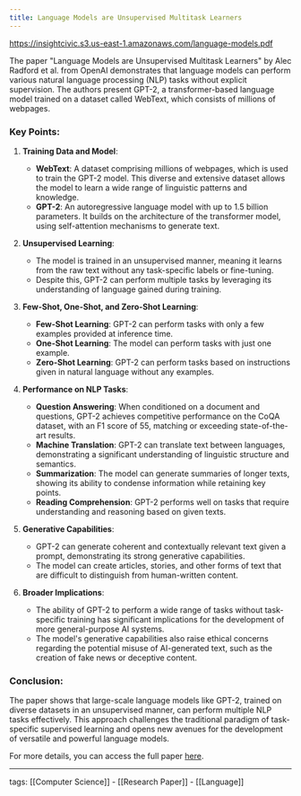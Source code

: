 ```yaml
---
title: Language Models are Unsupervised Multitask Learners
---
```


https://insightcivic.s3.us-east-1.amazonaws.com/language-models.pdf

The paper "Language Models are Unsupervised Multitask Learners" by Alec Radford et al. from OpenAI demonstrates that language models can perform various natural language processing (NLP) tasks without explicit supervision. The authors present GPT-2, a transformer-based language model trained on a dataset called WebText, which consists of millions of webpages.

### Key Points:

1. **Training Data and Model**:
    - **WebText**: A dataset comprising millions of webpages, which is used to train the GPT-2 model. This diverse and extensive dataset allows the model to learn a wide range of linguistic patterns and knowledge.
    - **GPT-2**: An autoregressive language model with up to 1.5 billion parameters. It builds on the architecture of the transformer model, using self-attention mechanisms to generate text.

2. **Unsupervised Learning**:
    - The model is trained in an unsupervised manner, meaning it learns from the raw text without any task-specific labels or fine-tuning.
    - Despite this, GPT-2 can perform multiple tasks by leveraging its understanding of language gained during training.

3. **Few-Shot, One-Shot, and Zero-Shot Learning**:
    - **Few-Shot Learning**: GPT-2 can perform tasks with only a few examples provided at inference time.
    - **One-Shot Learning**: The model can perform tasks with just one example.
    - **Zero-Shot Learning**: GPT-2 can perform tasks based on instructions given in natural language without any examples.

4. **Performance on NLP Tasks**:
    - **Question Answering**: When conditioned on a document and questions, GPT-2 achieves competitive performance on the CoQA dataset, with an F1 score of 55, matching or exceeding state-of-the-art results.
    - **Machine Translation**: GPT-2 can translate text between languages, demonstrating a significant understanding of linguistic structure and semantics.
    - **Summarization**: The model can generate summaries of longer texts, showing its ability to condense information while retaining key points.
    - **Reading Comprehension**: GPT-2 performs well on tasks that require understanding and reasoning based on given texts.

5. **Generative Capabilities**:
    - GPT-2 can generate coherent and contextually relevant text given a prompt, demonstrating its strong generative capabilities.
    - The model can create articles, stories, and other forms of text that are difficult to distinguish from human-written content.

6. **Broader Implications**:
    - The ability of GPT-2 to perform a wide range of tasks without task-specific training has significant implications for the development of more general-purpose AI systems.
    - The model's generative capabilities also raise ethical concerns regarding the potential misuse of AI-generated text, such as the creation of fake news or deceptive content.

### Conclusion:
The paper shows that large-scale language models like GPT-2, trained on diverse datasets in an unsupervised manner, can perform multiple NLP tasks effectively. This approach challenges the traditional paradigm of task-specific supervised learning and opens new avenues for the development of versatile and powerful language models.

For more details, you can access the full paper [here](https://insightcivic.s3.us-east-1.amazonaws.com/language-models.pdf).

---

tags: [[Computer Science]] - [[Research Paper]] - [[Language]]